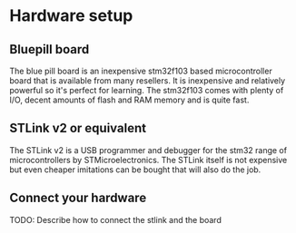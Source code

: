 # Hardware setup

## Bluepill board
The blue pill board is an inexpensive stm32f103 based microcontroller board that is available from many resellers. It is inexpensive and relatively powerful so it's
perfect for learning. The stm32f103 comes with plenty of I/O, decent amounts of flash and RAM memory and is quite fast.

## STLink v2 or equivalent
The STLink v2 is a USB programmer and debugger for the stm32 range of microcontrollers by STMicroelectronics. The STLink itself is not expensive but even cheaper
imitations can be bought that will also do the job.

## Connect your hardware
TODO: Describe how to connect the stlink and the board
